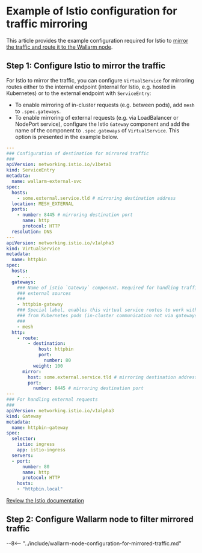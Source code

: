 # Example of Istio configuration for traffic mirroring

This article provides the example configuration required for Istio to [mirror the traffic and route it to the Wallarm node](overview.md).

## Step 1: Configure Istio to mirror the traffic

For Istio to mirror the traffic, you can configure `VirtualService` for mirroring routes either to the internal endpoint (internal for Istio, e.g. hosted in Kubernetes) or to the external endpoint with `ServiceEntry`:

* To enable mirroring of in-cluster requests (e.g. between pods), add `mesh` to `.spec.gateways`.
* To enable mirroring of external requests (e.g. via LoadBalancer or NodePort service), configure the Istio `Gateway` component and add the name of the component to `.spec.gateways` of `VirtualService`. This option is presented in the example below.

```yaml
---
### Configuration of destination for mirrored traffic
###
apiVersion: networking.istio.io/v1beta1
kind: ServiceEntry
metadata:
  name: wallarm-external-svc
spec:
  hosts:
    - some.external.service.tld # mirroring destination address
  location: MESH_EXTERNAL
  ports:
    - number: 8445 # mirroring destination port
      name: http
      protocol: HTTP
  resolution: DNS
---
apiVersion: networking.istio.io/v1alpha3
kind: VirtualService
metadata:
  name: httpbin
spec:
  hosts:
    - ...
  gateways:
    ### Name of istio `Gateway` component. Required for handling traffic from
    ### external sources
    ###
    - httpbin-gateway
    ### Special label, enables this virtual service routes to work with requests
    ### from Kubernetes pods (in-cluster communication not via gateways)
    ###
    - mesh
  http:
    - route:
        - destination:
            host: httpbin
            port:
              number: 80
          weight: 100
      mirror:
        host: some.external.service.tld # mirroring destination address
        port:
          number: 8445 # mirroring destination port
---
### For handling external requests
###
apiVersion: networking.istio.io/v1alpha3
kind: Gateway
metadata:
  name: httpbin-gateway
spec:
  selector:
    istio: ingress
    app: istio-ingress
  servers:
  - port:
      number: 80
      name: http
      protocol: HTTP
    hosts:
    - "httpbin.local"
```

[Review the Istio documentation](https://istio.io/latest/docs/tasks/traffic-management/mirroring/)

## Step 2: Configure Wallarm node to filter mirrored traffic

--8<-- "../include/wallarm-node-configuration-for-mirrored-traffic.md"
